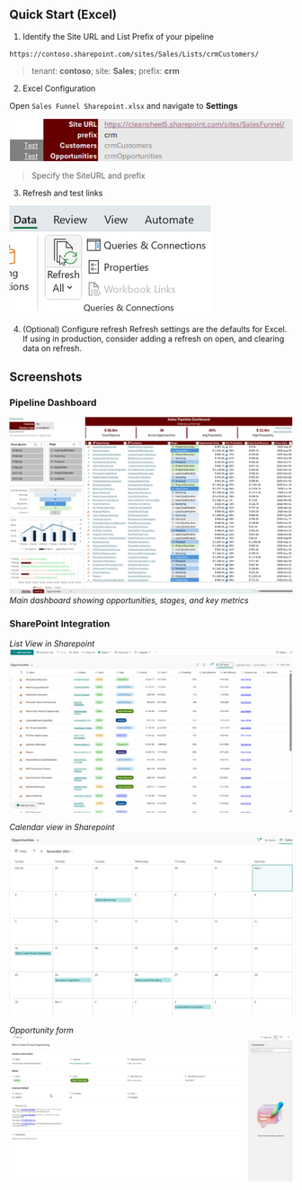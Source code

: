 ## Quick Start (Excel)
1. Identify the Site URL and List Prefix of your pipeline

```
https://contoso.sharepoint.com/sites/Sales/Lists/crmCustomers/
```
> tenant: **contoso**; 
> site: **Sales**;
> prefix: **crm**


2. Excel Configuration

Open `Sales Funnel Sharepoint.xlsx` and navigate to **Settings**

![List Specification](./docs/images/listSelect.png)
>Specify the SiteURL and prefix

3. Refresh and test links

![Refresh](./docs/images/refresh.png)

4. (Optional) Configure refresh
Refresh settings are the defaults for Excel.  If using in production, consider adding a refresh on open, and clearing data on refresh.

>
## Screenshots

### Pipeline Dashboard
![Pipeline Dashboard](docs/images/dashboard.png)
*Main dashboard showing opportunities, stages, and key metrics*

### SharePoint Integration

*List View in Sharepoint*
![Sharepoint List View](docs/images/opportunityList.png)

*Calendar view in Sharepoint*
![SharePoint Calendar View](docs/images/calendarview.png)

*Opportunity form*
![SharePoint Opportunity Form](docs/images/opportunityform.png)
